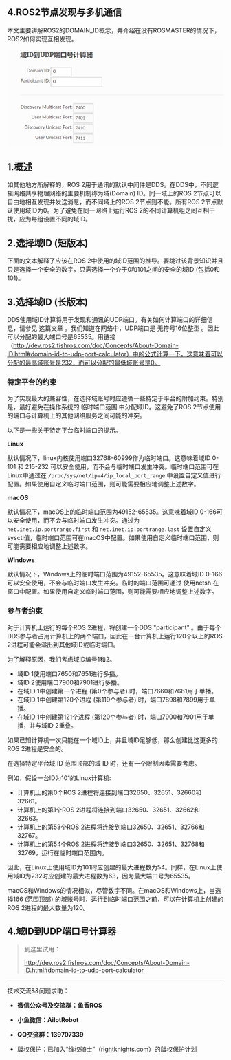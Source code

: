 ##  4.ROS2节点发现与多机通信

本文主要讲解ROS2的DOMAIN_ID概念，并介绍在没有ROSMASTER的情况下，ROS2如何实现互相发现。

![](4.ROS2节点发现与多机通信/imgs/8f2b8e7ee552ad5daaf1ba626de226fa.png)

## 1.概述

如其他地方所解释的，ROS 2用于通讯的默认中间件是DDS。在DDS中，不同逻辑网络共享物理网络的主要机制称为域(Domain) ID。同一域上的ROS 2节点可以自由地相互发现并发送消息，而不同域上的ROS 2节点则不能。所有ROS 2节点默认使用域ID为0。为了避免在同一网络上运行ROS 2的不同计算机组之间互相干扰，应为每组设置不同的域ID。

## 2.选择域ID (短版本)

下面的文本解释了应该在ROS 2中使用的域ID范围的推导。要跳过该背景知识并且只是选择一个安全的数字，只需选择一个介于0和101之间的安全的域ID (包括0和101)。

## 3.选择域ID (长版本)

DDS使用域ID计算将用于发现和通讯的UDP端口。有关如何计算端口的详细信息，请参见 这篇文章 。我们知道在网络中，UDP端口是 无符号16位整型 。因此可以分配的最大端口号是65535。用链接（http://dev.ros2.fishros.com/doc/Concepts/About-Domain-ID.html#domain-id-to-udp-port-calculator）中的公式计算一下，这意味着可以分配的最高域账号是232，而可以分配的最低域账号是0。

### 特定平台的约束

为了实现最大的兼容性，在选择域账号时应遵循一些特定于平台的附加约束。特别是，最好避免在操作系统的 临时端口范围 中分配域ID。这避免了ROS 2节点使用的端口与计算机上的其他网络服务之间可能的冲突。

以下是一些关于特定平台临时端口的提示。

**Linux**

默认情况下，linux内核使用端口32768-60999作为临时端口。这意味着域ID 0-101 和 215-232 可以安全使用，而不会与临时端口发生冲突。临时端口范围可在Linux中通过在 `/proc/sys/net/ipv4/ip_local_port_range` 中设置自定义值进行配置。如果使用自定义临时端口范围，则可能需要相应地调整上述数字。

**macOS**

默认情况下，macOS上的临时端口范围为49152-65535。这意味着域ID 0-166可以安全使用，而不会与临时端口发生冲突。通过为 `net.inet.ip.portrange.first` 和 `net.inet.ip.portrange.last` 设置自定义sysctl值，临时端口范围可在macOS中配置。如果使用自定义临时端口范围，则可能需要相应地调整上述数字。

**Windows**

默认情况下，Windows上的临时端口范围为49152-65535。这意味着域ID 0-166可以安全使用，不会与临时端口发生冲突。临时的端口范围可通过 使用netsh 在窗口中配置。如果使用自定义临时端口范围，则可能需要相应地调整上述数字。

### 参与者约束

对于计算机上运行的每个ROS 2进程，将创建一个DDS "participant" 。由于每个DDS参与者占用计算机上的两个端口，因此在一台计算机上运行120个以上的ROS 2进程可能会溢出到其他域ID或临时端口。

为了解释原因，我们考虑域ID编号1和2。

* 域ID 1使用端口7650和7651进行多播。
* 域ID 2使用端口7900和7901进行多播。
* 在域ID 1中创建第一个进程 (第0个参与者) 时，端口7660和7661用于单播。
* 在域ID 1中创建第120个进程 (第119个参与者) 时，端口7898和7899用于单播。
* 在域ID 1中创建第121个进程 (第120个参与者) 时，端口7900和7901用于单播，并与域ID 2重叠。

如果已知计算机一次只能在一个域ID上，并且域ID足够低，那么创建比这更多的ROS 2进程是安全的。

在选择特定平台域 ID 范围顶部的域 ID 时，还有一个限制因素需要考虑。

例如，假设一台ID为101的Linux计算机:

* 计算机上的第0个ROS 2进程将连接到端口32650、32651、32660和32661。
* 计算机上的第1个ROS 2进程将连接到端口32650、32651、32662和32663。
* 计算机上的第53个ROS 2进程将连接到端口32650、32651、32766和32767。
* 计算机上的第54个ROS 2进程将连接到端口32650、32651、32768和32769，运行在临时端口范围内。

因此，在Linux上使用域ID为101时应创建的最大进程数为54。同样，在Linux上使用域ID为232时应创建的最大进程数为63，因为最大端口号为65535。

macOS和Windows的情况相似，尽管数字不同。在macOS和Windows上，当选择166 (范围顶部) 的域账号时，运行到临时端口范围之前，可以在计算机上创建的ROS 2进程的最大数量为120。

## 4.域ID到UDP端口号计算器

> 到这里试用：
>
> http://dev.ros2.fishros.com/doc/Concepts/About-Domain-ID.html#domain-id-to-udp-port-calculator

--------------

技术交流&&问题求助：

- **微信公众号及交流群：鱼香ROS**
- **小鱼微信：AiIotRobot**
- **QQ交流群：139707339**

- 版权保护：已加入“维权骑士”（rightknights.com）的版权保护计划